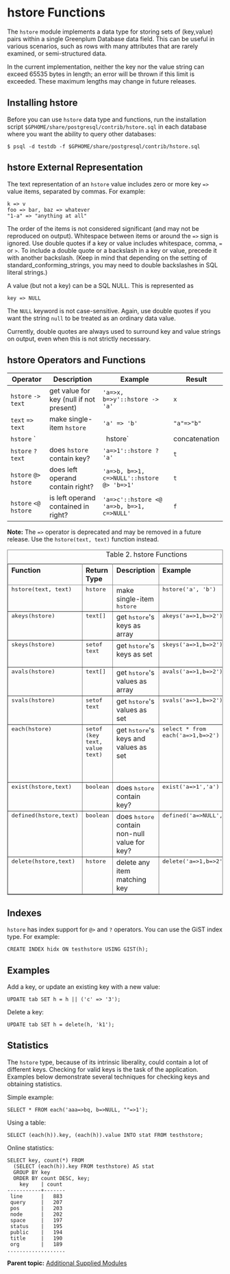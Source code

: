 # hstore Functions 

The `hstore` module implements a data type for storing sets of \(key,value\) pairs within a single Greenplum Database data field. This can be useful in various scenarios, such as rows with many attributes that are rarely examined, or semi-structured data.

In the current implementation, neither the key nor the value string can exceed 65535 bytes in length; an error will be thrown if this limit is exceeded. These maximum lengths may change in future releases.

## Installing hstore 

Before you can use `hstore` data type and functions, run the installation script `$GPHOME/share/postgresql/contrib/hstore.sql` in each database where you want the ability to query other databases:

```
$ psql -d testdb -f $GPHOME/share/postgresql/contrib/hstore.sql
```

## hstore External Representation 

The text representation of an `hstore` value includes zero or more key `=>` value items, separated by commas. For example:

```
k => v
foo => bar, baz => whatever
"1-a" => "anything at all"
```

The order of the items is not considered significant \(and may not be reproduced on output\). Whitespace between items or around the `=>` sign is ignored. Use double quotes if a key or value includes whitespace, comma, `=` or `>`. To include a double quote or a backslash in a key or value, precede it with another backslash. \(Keep in mind that depending on the setting of standard\_conforming\_strings, you may need to double backslashes in SQL literal strings.\)

A value \(but not a key\) can be a SQL NULL. This is represented as

```
key => NULL
```

The `NULL` keyword is not case-sensitive. Again, use double quotes if you want the string `null` to be treated as an ordinary data value.

Currently, double quotes are always used to surround key and value strings on output, even when this is not strictly necessary.

## hstore Operators and Functions 

|Operator|Description|Example|Result|
|--------|-----------|-------|------|
|`hstore` `->` `text`|get value for key \(null if not present\)|`'a=>x, b=>y'::hstore -> 'a'`|`x`|
|`text` `=>` `text`|make single-item `hstore`|`'a' => 'b'`|`"a"=>"b"`|
|`hstore` `||` `hstore`|concatenation|`'a=>b, c=>d'::hstore || 'c=>x, d=>q'::hstore`|`"a"=>"b", "c"=>"x", "d"=>"q"`|
|`hstore` `?` `text`|does `hstore` contain key?|`'a=>1'::hstore ? 'a'`|`t`|
|`hstore` `@>` `hstore`|does left operand contain right?|`'a=>b, b=>1, c=>NULL'::hstore @> 'b=>1'`|`t`|
|`hstore` `<@` `hstore`|is left operand contained in right?|`'a=>c'::hstore <@ 'a=>b, b=>1, c=>NULL'`|`f`|

**Note:** The `=>` operator is deprecated and may be removed in a future release. Use the `hstore(text, text)` function instead.

<div class="tablenoborder">
<table cellpadding="4" cellspacing="0" summary="" id="topic_vcn_jkq_1bb__hstore-func-table" class="table" frame="border" border="1" rules="all">
<caption><span class="tablecap">Table 2. hstore Functions</span></caption>
     <thead class="thead" align="left">
      <tr class="row">
       <th class="entry" valign="top" id="d69496e294">Function</th>
       <th class="entry" valign="top" id="d69496e297">Return Type</th>
       <th class="entry" valign="top" id="d69496e300">Description</th>
       <th class="entry" valign="top" id="d69496e303">Example</th>
       <th class="entry" valign="top" id="d69496e306">Result</th>
      </tr>
     </thead>
     <tbody class="tbody">
      <tr class="row">
       <td class="entry" valign="top" headers="d69496e294 d69496e297 d69496e300 d69496e303 d69496e306 "><samp class="ph codeph">hstore(text, text)</samp></td>
       <td class="entry" valign="top" headers="d69496e294 d69496e297 d69496e300 d69496e303 d69496e306 "><samp class="ph codeph">hstore</samp></td>
       <td class="entry" valign="top" headers="d69496e294 d69496e297 d69496e300 d69496e303 d69496e306 ">make single-item <samp class="ph codeph">hstore</samp>
</td>
       <td class="entry" valign="top" headers="d69496e294 d69496e297 d69496e300 d69496e303 d69496e306 "><samp class="ph codeph">hstore('a', 'b')</samp></td>
       <td class="entry" valign="top" headers="d69496e294 d69496e297 d69496e300 d69496e303 d69496e306 "><samp class="ph codeph">"a"=&gt;"b"</samp></td>
      </tr>
      <tr class="row">
       <td class="entry" valign="top" headers="d69496e294 d69496e297 d69496e300 d69496e303 d69496e306 "><samp class="ph codeph">akeys(hstore)</samp></td>
       <td class="entry" valign="top" headers="d69496e294 d69496e297 d69496e300 d69496e303 d69496e306 "><samp class="ph codeph">text[]</samp></td>
       <td class="entry" valign="top" headers="d69496e294 d69496e297 d69496e300 d69496e303 d69496e306 ">get <samp class="ph codeph">hstore</samp>'s keys as array</td>
       <td class="entry" valign="top" headers="d69496e294 d69496e297 d69496e300 d69496e303 d69496e306 "><samp class="ph codeph">akeys('a=&gt;1,b=&gt;2')</samp></td>
       <td class="entry" valign="top" headers="d69496e294 d69496e297 d69496e300 d69496e303 d69496e306 "><samp class="ph codeph">{a,b}</samp></td>
      </tr>
      <tr class="row">
       <td class="entry" valign="top" headers="d69496e294 d69496e297 d69496e300 d69496e303 d69496e306 "><samp class="ph codeph">skeys(hstore)</samp></td>
       <td class="entry" valign="top" headers="d69496e294 d69496e297 d69496e300 d69496e303 d69496e306 "><samp class="ph codeph">setof text</samp></td>
       <td class="entry" valign="top" headers="d69496e294 d69496e297 d69496e300 d69496e303 d69496e306 ">get <samp class="ph codeph">hstore</samp>'s keys as set</td>
       <td class="entry" valign="top" headers="d69496e294 d69496e297 d69496e300 d69496e303 d69496e306 "><samp class="ph codeph">skeys('a=&gt;1,b=&gt;2')</samp></td>
       <td class="entry" valign="top" headers="d69496e294 d69496e297 d69496e300 d69496e303 d69496e306 ">
        <pre class="pre codeblock">a
b</pre>
       </td>
      </tr>
      <tr class="row">
       <td class="entry" valign="top" headers="d69496e294 d69496e297 d69496e300 d69496e303 d69496e306 "><samp class="ph codeph">avals(hstore)</samp></td>
       <td class="entry" valign="top" headers="d69496e294 d69496e297 d69496e300 d69496e303 d69496e306 "><samp class="ph codeph">text[]</samp></td>
       <td class="entry" valign="top" headers="d69496e294 d69496e297 d69496e300 d69496e303 d69496e306 ">get <samp class="ph codeph">hstore</samp>'s values as array</td>
       <td class="entry" valign="top" headers="d69496e294 d69496e297 d69496e300 d69496e303 d69496e306 "><samp class="ph codeph">avals('a=&gt;1,b=&gt;2')</samp></td>
       <td class="entry" valign="top" headers="d69496e294 d69496e297 d69496e300 d69496e303 d69496e306 "><samp class="ph codeph">{1,2}</samp></td>
      </tr>
      <tr class="row">
       <td class="entry" valign="top" headers="d69496e294 d69496e297 d69496e300 d69496e303 d69496e306 "><samp class="ph codeph">svals(hstore)</samp></td>
       <td class="entry" valign="top" headers="d69496e294 d69496e297 d69496e300 d69496e303 d69496e306 "><samp class="ph codeph">setof text</samp></td>
       <td class="entry" valign="top" headers="d69496e294 d69496e297 d69496e300 d69496e303 d69496e306 ">get <samp class="ph codeph">hstore</samp>'s values as set</td>
       <td class="entry" valign="top" headers="d69496e294 d69496e297 d69496e300 d69496e303 d69496e306 "><samp class="ph codeph">svals('a=&gt;1,b=&gt;2')</samp></td>
       <td class="entry" valign="top" headers="d69496e294 d69496e297 d69496e300 d69496e303 d69496e306 ">
        <pre class="pre codeblock">1
2</pre>
       </td>
      </tr>
      <tr class="row">
       <td class="entry" valign="top" headers="d69496e294 d69496e297 d69496e300 d69496e303 d69496e306 "><samp class="ph codeph">each(hstore)</samp></td>
       <td class="entry" valign="top" headers="d69496e294 d69496e297 d69496e300 d69496e303 d69496e306 "><samp class="ph codeph">setof (key text, value text)</samp></td>
       <td class="entry" valign="top" headers="d69496e294 d69496e297 d69496e300 d69496e303 d69496e306 ">get <samp class="ph codeph">hstore</samp>'s keys and values as set</td>
       <td class="entry" valign="top" headers="d69496e294 d69496e297 d69496e300 d69496e303 d69496e306 "><samp class="ph codeph">select * from each('a=&gt;1,b=&gt;2')</samp></td>
       <td class="entry" valign="top" headers="d69496e294 d69496e297 d69496e300 d69496e303 d69496e306 ">
        <code>&nbsp;key|value<br/>&nbsp;---------+-------------<br/> &nbsp;  a  |  1<br/> &nbsp;  b  |  2</code>
       </td>
      </tr>
      <tr class="row">
       <td class="entry" valign="top" headers="d69496e294 d69496e297 d69496e300 d69496e303 d69496e306 "><samp class="ph codeph">exist(hstore,text)</samp></td>
       <td class="entry" valign="top" headers="d69496e294 d69496e297 d69496e300 d69496e303 d69496e306 "><samp class="ph codeph">boolean</samp></td>
       <td class="entry" valign="top" headers="d69496e294 d69496e297 d69496e300 d69496e303 d69496e306 ">does <samp class="ph codeph">hstore</samp> contain key?</td>
       <td class="entry" valign="top" headers="d69496e294 d69496e297 d69496e300 d69496e303 d69496e306 "><samp class="ph codeph">exist('a=&gt;1','a')</samp></td>
       <td class="entry" valign="top" headers="d69496e294 d69496e297 d69496e300 d69496e303 d69496e306 "><samp class="ph codeph">t</samp></td>
      </tr>
      <tr class="row">
       <td class="entry" valign="top" headers="d69496e294 d69496e297 d69496e300 d69496e303 d69496e306 "><samp class="ph codeph">defined(hstore,text)</samp></td>
       <td class="entry" valign="top" headers="d69496e294 d69496e297 d69496e300 d69496e303 d69496e306 "><samp class="ph codeph">boolean</samp></td>
       <td class="entry" valign="top" headers="d69496e294 d69496e297 d69496e300 d69496e303 d69496e306 ">does <samp class="ph codeph">hstore</samp> contain non-null value for key?</td>
       <td class="entry" valign="top" headers="d69496e294 d69496e297 d69496e300 d69496e303 d69496e306 "><samp class="ph codeph">defined('a=&gt;NULL','a')</samp></td>
       <td class="entry" valign="top" headers="d69496e294 d69496e297 d69496e300 d69496e303 d69496e306 "><samp class="ph codeph">f</samp></td>
      </tr>
      <tr class="row">
       <td class="entry" valign="top" headers="d69496e294 d69496e297 d69496e300 d69496e303 d69496e306 "><samp class="ph codeph">delete(hstore,text)</samp></td>
       <td class="entry" valign="top" headers="d69496e294 d69496e297 d69496e300 d69496e303 d69496e306 "><samp class="ph codeph">hstore</samp></td>
       <td class="entry" valign="top" headers="d69496e294 d69496e297 d69496e300 d69496e303 d69496e306 ">delete any item matching key</td>
       <td class="entry" valign="top" headers="d69496e294 d69496e297 d69496e300 d69496e303 d69496e306 "><samp class="ph codeph">delete('a=&gt;1,b=&gt;2','b')</samp></td>
       <td class="entry" valign="top" headers="d69496e294 d69496e297 d69496e300 d69496e303 d69496e306 "><samp class="ph codeph">"a"=&gt;"1"</samp></td>
      </tr>
     </tbody>
    </table>
</div>

## Indexes 

`hstore` has index support for `@>` and `?` operators. You can use the GiST index type. For example:

```
CREATE INDEX hidx ON testhstore USING GIST(h);
```

## Examples 

Add a key, or update an existing key with a new value:

```
UPDATE tab SET h = h || ('c' => '3');
```

Delete a key:

```
UPDATE tab SET h = delete(h, 'k1');
```

## Statistics 

The `hstore` type, because of its intrinsic liberality, could contain a lot of different keys. Checking for valid keys is the task of the application. Examples below demonstrate several techniques for checking keys and obtaining statistics.

Simple example:

```
SELECT * FROM each('aaa=>bq, b=>NULL, ""=>1');
```

Using a table:

```
SELECT (each(h)).key, (each(h)).value INTO stat FROM testhstore;
```

Online statistics:

```
SELECT key, count(*) FROM
  (SELECT (each(h)).key FROM testhstore) AS stat
  GROUP BY key
  ORDER BY count DESC, key;
    key    | count
-----------+-------
 line      |   883
 query     |   207
 pos       |   203
 node      |   202
 space     |   197
 status    |   195
 public    |   194
 title     |   190
 org       |   189
...................
```

**Parent topic:** [Additional Supplied Modules](contrib-modules.html)

